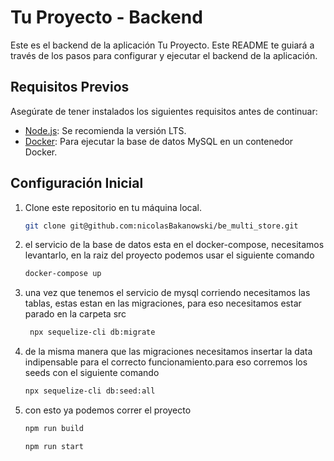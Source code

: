 # Tu Proyecto - Backend

Este es el backend de la aplicación Tu Proyecto. Este README te guiará a través de los pasos para configurar y ejecutar el backend de la aplicación.

## Requisitos Previos

Asegúrate de tener instalados los siguientes requisitos antes de continuar:

- [Node.js](https://nodejs.org/): Se recomienda la versión LTS.
- [Docker](https://www.docker.com/): Para ejecutar la base de datos MySQL en un contenedor Docker.

## Configuración Inicial

1. Clone este repositorio en tu máquina local.

   ```bash
   git clone git@github.com:nicolasBakanowski/be_multi_store.git
   ```

2. el servicio de la base de datos esta en el docker-compose, necesitamos levantarlo, en la raiz del proyecto podemos usar el siguiente comando

   ```bash
   docker-compose up
   ```

3. una vez que tenemos el servicio de mysql corriendo necesitamos las tablas, estas estan en las migraciones, para eso necesitamos estar parado en la carpeta src

   ```bash
    npx sequelize-cli db:migrate
   ```

4. de la misma manera que las migraciones necesitamos insertar la data indipensable para el correcto funcionamiento.para eso corremos los seeds con el siguiente comando

   ```bash
   npx sequelize-cli db:seed:all
   ```

5. con esto ya podemos correr el proyecto

   ```bash
   npm run build
   ```

   ```bash
   npm run start
   ```
